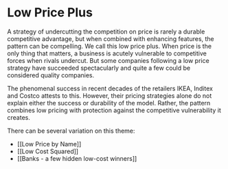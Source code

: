 # Low Price Plus

A strategy of undercutting the competition on price is rarely a durable competitive advantage, but when combined with enhancing features, the pattern can be compelling. We call this low price plus. When price is the only thing that matters, a business is acutely vulnerable to competitive forces when rivals undercut. But some companies following a low price strategy have succeeded spectacularly and quite a few could be considered quality companies. 

The phenomenal success in recent decades of the retailers IKEA, Inditex and Costco attests to this. However, their pricing strategies alone do not explain either the success or durability of the model. Rather, the pattern combines low pricing with protection against the competitive vulnerability it creates.

There can be several variation on this theme:

- [[Low Price by Name]]
- [[Low Cost Squared]]
- [[Banks - a few hidden low-cost winners]]

